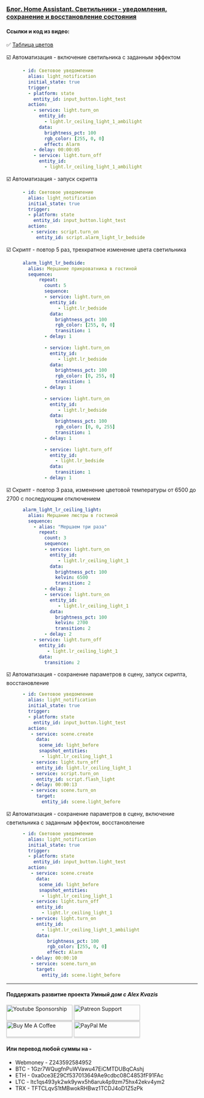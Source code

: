 ### [Блог. Home Assistant. Светильники - уведомления, сохранение и восстановление состояния](https://youtu.be/c1qgFBEk4xs)

#### Ccылки и код из видео:    

:white_check_mark: [Таблица цветов](https://allcalc.ru/node/402)

:ballot_box_with_check: Автоматизация - включение светильника с заданным эффектом    

```yaml
      - id: Световое уведомление
        alias: light_notification
        initial_state: true
        trigger:
        - platform: state
          entity_id: input_button.light_test
        action:
          - service: light.turn_on
            entity_id: 
              - light.lr_ceiling_light_1_ambilight
            data:
              brightness_pct: 100
              rgb_color: [255, 0, 0]
              effect: Alarm
          - delay: 00:00:05
          - service: light.turn_off
            entity_id: 
              - light.lr_ceiling_light_1_ambilight
```

:ballot_box_with_check: Автоматизация - запуск скрипта

```yaml
      - id: Световое уведомление
        alias: light_notification
        initial_state: true
        trigger:
        - platform: state
          entity_id: input_button.light_test
        action:
         - service: script.turn_on
           entity_id: script.alarm_light_lr_bedside
```

:ballot_box_with_check: Скрипт - повтор 5 раз, трехкратное изменение цвета светильника    

```yaml
      alarm_light_lr_bedside:
        alias: Мерцание прикроватника в гостиной
        sequence:
            repeat:
              count: 5
              sequence:
              - service: light.turn_on
                entity_id: 
                   - light.lr_bedside
                data:
                  brightness_pct: 100
                  rgb_color: [255, 0, 0]
                  transition: 1
              - delay: 1
              
              - service: light.turn_on
                entity_id: 
                   - light.lr_bedside
                data:
                  brightness_pct: 100
                  rgb_color: [0, 255, 0]
                  transition: 1
              - delay: 1
              
              - service: light.turn_on
                entity_id: 
                   - light.lr_bedside
                data:
                  brightness_pct: 100
                  rgb_color: [0, 0, 255]
                  transition: 1
              - delay: 1
              
              - service: light.turn_off
                entity_id: 
                  - light.lr_bedside
                data:
                  transition: 1
              - delay: 1

```

:ballot_box_with_check: Скрипт - повтор 3 раза, изменение цветовой температуры от 6500 до 2700 с последующим отключением    

```yaml
      alarm_light_lr_ceiling_light:
        alias: Мерцание люстры в гостиной
        sequence:
          - alias: "Мерцаем три раза"
            repeat:
              count: 3 
              sequence:
              - service: light.turn_on
                entity_id: 
                   - light.lr_ceiling_light_1
                data:
                  brightness_pct: 100
                  kelvin: 6500
                  transition: 2
              - delay: 2
              - service: light.turn_on
                entity_id: 
                   - light.lr_ceiling_light_1
                data:
                  brightness_pct: 100
                  kelvin: 2700
                  transition: 2
              - delay: 2
          - service: light.turn_off
            entity_id: 
               - light.lr_ceiling_light_1
            data:
              transition: 2

```

:ballot_box_with_check: Автоматизация - сохранение параметров в сцену, запуск скрипта, восстановление    

```yaml
      - id: Световое уведомление
        alias: light_notification
        initial_state: true
        trigger:
        - platform: state
          entity_id: input_button.light_test
        action:
         - service: scene.create
           data:
            scene_id: light_before
            snapshot_entities:
             - light.lr_ceiling_light_1
         - service: light.turn_off
           entity_id: light.lr_ceiling_light_1
         - service: script.turn_on
           entity_id: script.flash_light
         - delay: 00:00:13
         - service: scene.turn_on
           target:
             entity_id: scene.light_before

```

:ballot_box_with_check: Автоматизация - сохранение параметров в сцену, включение светильника с заданным эффектом, восстановление    

```yaml
      - id: Световое уведомление
        alias: light_notification
        initial_state: true
        trigger:
        - platform: state
          entity_id: input_button.light_test
        action:
         - service: scene.create
           data:
            scene_id: light_before
            snapshot_entities:
             - light.lr_ceiling_light_1
         - service: light.turn_off
           entity_id: 
             - light.lr_ceiling_light_1
         - service: light.turn_on
           entity_id: 
             - light.lr_ceiling_light_1_ambilight
           data:
               brightness_pct: 100
               rgb_color: [255, 0, 0]
               effect: Alarm
         - delay: 00:00:10
         - service: scene.turn_on
           target:
             entity_id: scene.light_before

```
____
#### Поддержать развитие проекта *Умный дом с Alex Kvazis*    
<a href="https://www.youtube.com/channel/UCcq9onYHbs6go3kDpfBoqhg/join" target="_blank"><img src="https://raw.githubusercontent.com/kvazis/training/master/lessons/img/youtube.png" alt="Youtube Sponsorship" style="height: 41px !important;width: 174px !important;box-shadow: 0px 3px 2px 0px rgba(190, 190, 190, 0.5) !important;-webkit-box-shadow: 0px 3px 2px 0px rgba(190, 190, 190, 0.5) !important;" ></a>
<a href="https://www.patreon.com/alex_kvazis" target="_blank"><img src="https://raw.githubusercontent.com/kvazis/training/master/lessons/img/patreon-button.png" alt="Patreon Support" style="height: 41px !important;width: 174px !important;box-shadow: 0px 3px 2px 0px rgba(190, 190, 190, 0.5) !important;-webkit-box-shadow: 0px 3px 2px 0px rgba(190, 190, 190, 0.5) !important;" ></a>
<a href="https://www.buymeacoffee.com/greatkvazis" target="_blank"><img src="https://raw.githubusercontent.com/kvazis/training/master/lessons/img/buymeacoffee.png" alt="Buy Me A Coffee" style="height: 41px !important;width: 174px !important;box-shadow: 0px 3px 2px 0px rgba(190, 190, 190, 0.5) !important;-webkit-box-shadow: 0px 3px 2px 0px rgba(190, 190, 190, 0.5) !important;" ></a>
<a href="https://www.paypal.com/paypalme/greatkvazis" target="_blank"><img src="https://raw.githubusercontent.com/kvazis/training/master/lessons/img/paypal.png" alt="PayPal Me" style="height: 41px !important;width: 174px !important;box-shadow: 0px 3px 2px 0px rgba(190, 190, 190, 0.5) !important;-webkit-box-shadow: 0px 3px 2px 0px rgba(190, 190, 190, 0.5) !important;" ></a>

#### Или перевод любой суммы на -     
* Webmoney - Z243592584952
* BTC - 1Gzr7WQugfnPuWVawu47EiCMTDUBqCAshj
* ETH - 0xa0ce3E29Cf537013649Ae9cdbc08C4853fF91FAc
* LTC - ltc1qs493yk2wk9ywx5h6aruk4p9zm75hx42ekv4ym2
* TRX - TFTCLqvS1tMBwokRHBwz1TCDJ4oD1Z5zPk